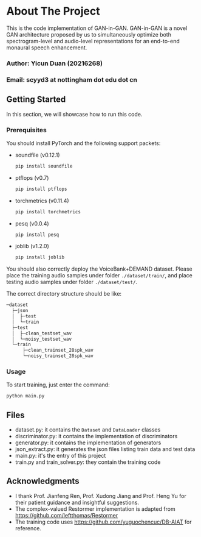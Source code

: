 # About The Project

This is the code implementation of GAN-in-GAN. 
GAN-in-GAN is a novel GAN architecture proposed by us to simultaneously optimize both spectrogram-level and audio-level representations for an end-to-end monaural speech enhancement.


### Author: Yicun Duan (20216268)
### Email: scyyd3 at nottingham dot edu dot cn

## Getting Started

In this section, we will showcase how to run this code.

### Prerequisites

You should install PyTorch and the following support packets:

* soundfile (v0.12.1)
  ```sh
  pip install soundfile
  ```
  
* ptflops (v0.7)
  ```sh
  pip install ptflops
  ```
  
* torchmetrics (v0.11.4)
  ```sh
  pip install torchmetrics
  ```
  
* pesq (v0.0.4)
  ```sh
  pip install pesq
  ```
  
* joblib (v1.2.0)
  ```sh
  pip install joblib
  ```

  
You should also correctly deploy the VoiceBank+DEMAND dataset.
Please place the training audio samples under folder `./dataset/train/`, and 
place testing audio samples under folder `./dataset/test/`.

The correct directory structure should be like:
```bash
─dataset
  ├─json
  │  ├─test
  │  └─train
  ├─test
  │  ├─clean_testset_wav
  │  └─noisy_testset_wav
  └─train
      ├─clean_trainset_28spk_wav
      └─noisy_trainset_28spk_wav
```



### Usage

To start training, just enter the command:

```bash
python main.py
```

## Files

* dataset.py: it contains the `Dataset` and `DataLoader` classes
* discriminator.py: it contains the implementation of discriminators
* generator.py: it contains the implementation of generators
* json_extract.py: it generates the json files listing train data and test data
* main.py: it's the entry of this project
* train.py and train_solver.py: they contain the training code

## Acknowledgments

* I thank Prof. Jianfeng Ren, Prof. Xudong Jiang and Prof. Heng Yu for their patient guidance and insightful suggestions.
* The complex-valued Restormer implementation is adapted from https://github.com/leftthomas/Restormer
* The training code uses https://github.com/yuguochencuc/DB-AIAT for reference.
